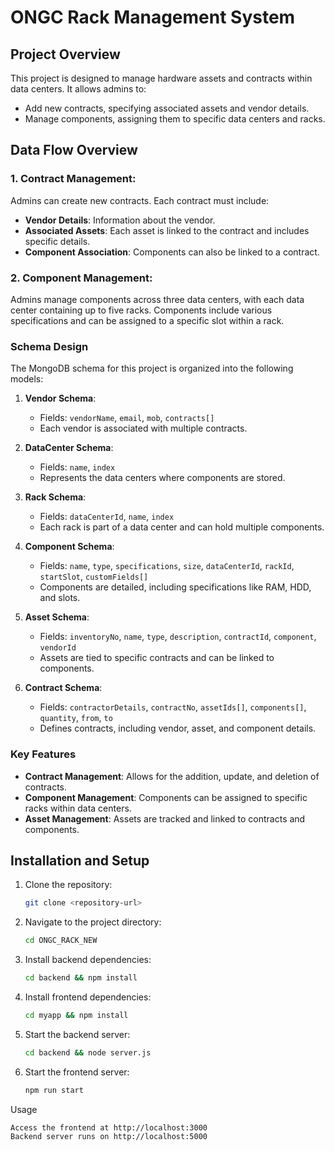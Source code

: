 # ONGC Rack Management System

## Project Overview
This project is designed to manage hardware assets and contracts within data centers. It allows admins to:
- Add new contracts, specifying associated assets and vendor details.
- Manage components, assigning them to specific data centers and racks.

## Data Flow Overview
### 1. Contract Management:
Admins can create new contracts. Each contract must include:
- **Vendor Details**: Information about the vendor.
- **Associated Assets**: Each asset is linked to the contract and includes specific details.
- **Component Association**: Components can also be linked to a contract.

### 2. Component Management:
Admins manage components across three data centers, with each data center containing up to five racks. Components include various specifications and can be assigned to a specific slot within a rack.

### Schema Design
The MongoDB schema for this project is organized into the following models:

1. **Vendor Schema**:
   - Fields: `vendorName`, `email`, `mob`, `contracts[]`
   - Each vendor is associated with multiple contracts.

2. **DataCenter Schema**:
   - Fields: `name`, `index`
   - Represents the data centers where components are stored.

3. **Rack Schema**:
   - Fields: `dataCenterId`, `name`, `index`
   - Each rack is part of a data center and can hold multiple components.

4. **Component Schema**:
   - Fields: `name`, `type`, `specifications`, `size`, `dataCenterId`, `rackId`, `startSlot`, `customFields[]`
   - Components are detailed, including specifications like RAM, HDD, and slots.

5. **Asset Schema**:
   - Fields: `inventoryNo`, `name`, `type`, `description`, `contractId`, `component`, `vendorId`
   - Assets are tied to specific contracts and can be linked to components.

6. **Contract Schema**:
   - Fields: `contractorDetails`, `contractNo`, `assetIds[]`, `components[]`, `quantity`, `from`, `to`
   - Defines contracts, including vendor, asset, and component details.

### Key Features
- **Contract Management**: Allows for the addition, update, and deletion of contracts.
- **Component Management**: Components can be assigned to specific racks within data centers.
- **Asset Management**: Assets are tracked and linked to contracts and components.

## Installation and Setup
1. Clone the repository:
   ```bash
   git clone <repository-url>
2. Navigate to the project directory:
   ```bash
   cd ONGC_RACK_NEW
3. Install backend dependencies:
   ```bash
   cd backend && npm install
4. Install frontend dependencies:
   ```bash
   cd myapp && npm install
5. Start the backend server:
   ```bash
   cd backend && node server.js
6. Start the frontend server:
   ```bash
   npm run start

Usage

    Access the frontend at http://localhost:3000
    Backend server runs on http://localhost:5000


   
